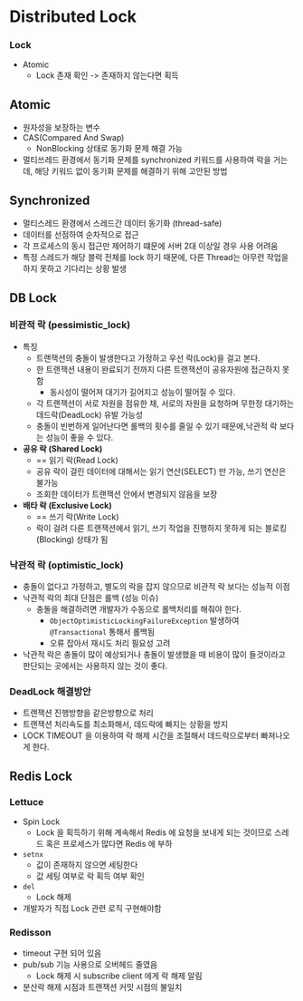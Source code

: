 # Distributed Lock

### Lock

- Atomic
    - Lock 존재 확인 -> 존재하지 않는다면 획득

## Atomic

- 원자성을 보장하는 변수
- CAS(Compared And Swap)
  - NonBlocking 상태로 동기화 문제 해결 가능
- 멀티쓰레드 환경에서 동기화 문제를 synchronized 키워드를 사용하여 락을 거는데, 해당 키워드 없이 동기화 문제를 해결하기 위해 고안된 방법

## Synchronized

- 멀티스레드 환경에서 스레드간 데이터 동기화 (thread-safe)
- 데이터를 선점하여 순차적으로 접근
- 각 프로세스의 동시 접근만 제어하기 떄문에 서버 2대 이상일 경우 사용 어려움
- 특정 스레드가 해당 블럭 전체를 lock 하기 때문에, 다른 Thread는 아무런 작업을 하지 못하고 기다리는 상황 발생

## DB Lock

### 비관적 락 (pessimistic_lock)

- 특징
    - 트랜잭션의 충돌이 발생한다고 가정하고 우선 락(Lock)을 걸고 본다.
    - 한 트랜잭션 내용이 완료되기 전까지 다른 트랜잭션이 공유자원에 접근하지 못함
        - 동시성이 떨어져 대기가 길어지고 성능이 떨어질 수 있다.
    - 각 트랜잭션이 서로 자원을 점유한 채, 서로의 자원을 요청하며 무한정 대기하는 데드락(DeadLock) 유발 가능성
    - 충돌이 빈번하게 일어난다면 롤백의 횟수를 줄일 수 있기 때문에,낙관적 락 보다는 성능이 좋을 수 있다.
- **공유 락 (Shared Lock)**
    - == 읽기 락(Read Lock)
    - 공유 락이 걸린 데이터에 대해서는 읽기 연산(SELECT) 만 가능, 쓰기 연산은 불가능
    - 조회한 데이터가 트랜잭션 안에서 변경되지 않음을 보장
- **배타 락 (Exclusive Lock)**
    - == 쓰기 락(Write Lock)
    - 락이 걸려 다른 트랜잭션에서 읽기, 쓰기 작업을 진행하지 못하게 되는 블로킹(Blocking) 상태가 됨

### 낙관적 락 (optimistic_lock)

- 충돌이 없다고 가정하고, 별도의 락을 잡지 않으므로 비관적 락 보다는 성능적 이점
- 낙관적 락의 최대 단점은 롤백 (성능 이슈)
    - 충돌을 해결하려면 개발자가 수동으로 롤백처리를 해줘야 한다.
        - `ObjectOptimisticLockingFailureException` 발생하여 `@Transactional` 통해서 롤백됨
        - 오류 잡아서 재시도 처리 필요성 고려
- 낙관적 락은 충돌이 많이 예상되거나 충돌이 발생했을 때 비용이 많이 들것이라고 판단되는 곳에서는 사용하지 않는 것이 좋다.

### DeadLock 해결방안

- 트랜잭션 진행방향을 같은방향으로 처리
- 트랜잭션 처리속도를 최소화해서, 데드락에 빠지는 상황을 방지
- LOCK TIMEOUT 을 이용하여 락 해제 시간을 조절해서 데드락으로부터 빠져나오게 한다.

## Redis Lock

### Lettuce

- Spin Lock
    - Lock 을 획득하기 위해 계속해서 Redis 에 요청을 보내게 되는 것이므로 스레드 혹은 프로세스가 많다면 Redis 에 부하
- `setnx`
    - 값이 존재하지 않으면 세팅한다
    - 값 세팅 여부로 락 획득 여부 확인
- `del`
    - Lock 해제
- 개발자가 직접 Lock 관련 로직 구현해야함

### Redisson

- timeout 구현 되어 있음
- pub/sub 기능 사용으로 오버헤드 줄였음
    - Lock 해제 시 subscribe client 에게 락 해제 알림
- 분산락 해제 시점과 트랜잭션 커밋 시점의 불일치